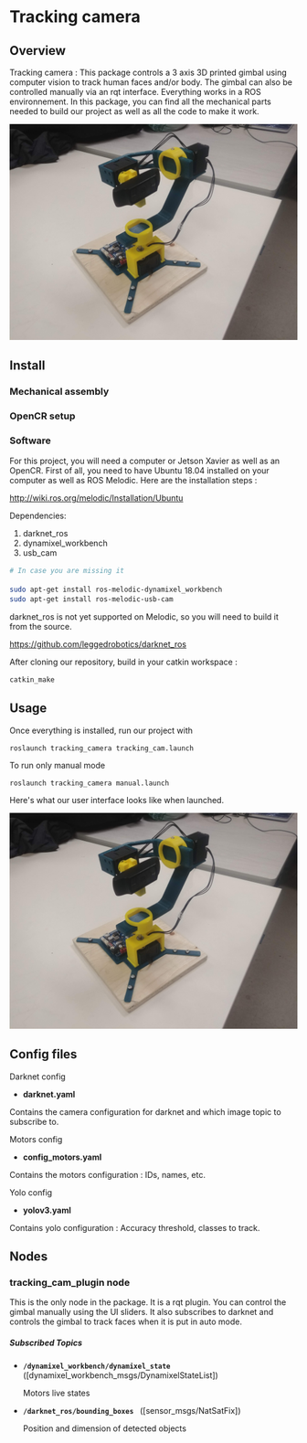 # Tracking camera

## Overview

Tracking camera : This package controls a 3 axis 3D printed gimbal using computer vision to track human faces and/or body. The gimbal can also be controlled manually via an rqt interface. Everything works in a ROS environnement. In this package, you can find all the mechanical parts needed to build our project as well as all the code to make it work. 

![prototype.jpg](prototype.jpg)

## Install

### Mechanical assembly

### OpenCR setup

### Software

For this project, you will need a computer or Jetson Xavier as well as an OpenCR. First of all, you need to have Ubuntu 18.04 installed on your computer as well as ROS Melodic. Here are the installation steps :
 
http://wiki.ros.org/melodic/Installation/Ubuntu

Dependencies:

1. darknet_ros
3. dynamixel_workbench
2. usb_cam

```bash
# In case you are missing it

sudo apt-get install ros-melodic-dynamixel_workbench
sudo apt-get install ros-melodic-usb-cam
```
darknet_ros is not yet supported on Melodic, so you will need to build it from the source.

https://github.com/leggedrobotics/darknet_ros

After cloning our repository, build in your catkin workspace :

```bash
catkin_make
```

## Usage

Once everything is installed, run our project with

	roslaunch tracking_camera tracking_cam.launch

To run only manual mode

	roslaunch tracking_camera manual.launch


Here's what our user interface looks like when launched.

![prototype.jpg](prototype.jpg)

## Config files

Darknet config

* **darknet.yaml**     

Contains the camera configuration for darknet and which image topic to subscribe to.

Motors config

* **config_motors.yaml**     

Contains the motors configuration : IDs, names, etc.

Yolo config

* **yolov3.yaml**     

Contains yolo configuration : Accuracy threshold, classes to track.

## Nodes

### tracking_cam_plugin node

This is the only node in the package. It is a rqt plugin. You can control the gimbal manually using the UI sliders. It also subscribes to darknet and controls the gimbal to track faces when it is put in auto mode.

##### Subscribed Topics

* **`/dynamixel_workbench/dynamixel_state `** ([dynamixel_workbench_msgs/DynamixelStateList])

	Motors live states
	
* **`/darknet_ros/bounding_boxes `** ([sensor_msgs/NatSatFix])

	Position and dimension of detected objects

